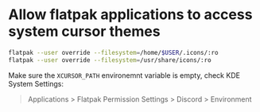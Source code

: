 # Allow flatpak applications to access system cursor themes
[keywords]: <> (linux flatpak theme cursor)

```sh
flatpak --user override --filesystem=/home/$USER/.icons/:ro
flatpak --user override --filesystem=/usr/share/icons/:ro
```

Make sure the `XCURSOR_PATH` environemnt variable is empty, check KDE System Settings:
> Applications > Flatpak Permission Settings > Discord > Environment